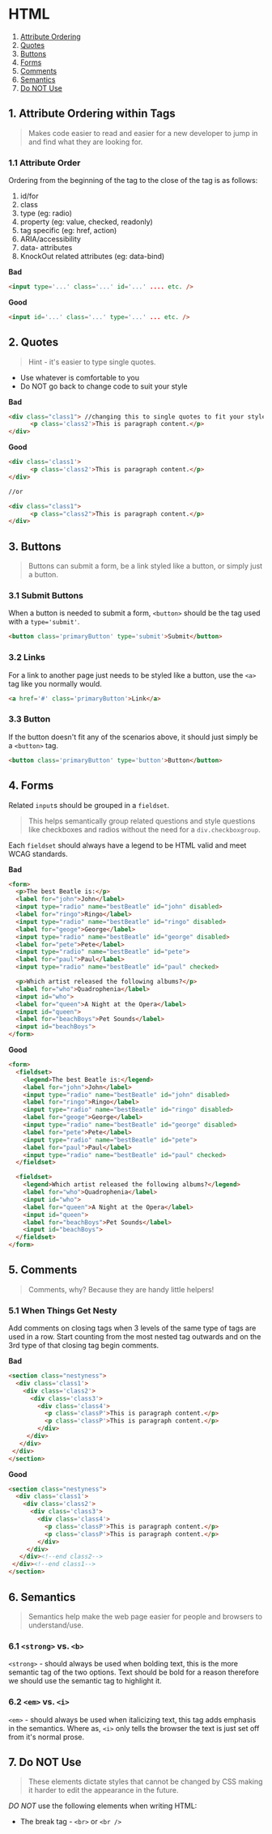 # HTML

 1. [Attribute Ordering](#attribute-ordering-within-tags)
 1. [Quotes](#quotes)
 1. [Buttons](#buttons)
 1. [Forms](#forms)
 1. [Comments](#comments)
 1. [Semantics](#semantics)
 1. [Do NOT Use](#do-not-use)

## 1. Attribute Ordering within Tags
 > Makes code easier to read and easier for a new developer to jump in and find what they are looking for.

  ### 1.1 Attribute Order
   Ordering from the beginning of the tag to the close of the tag is as follows:

  1. id/for
  1. class
  1. type (eg: radio)
  1. property (eg: value, checked, readonly)
  1. tag specific (eg: href, action)
  1. ARIA/accessibility
  1. data- attributes
  1. KnockOut related attributes (eg: data-bind)

**Bad**
 ```html
 <input type='...' class='...' id='...' .... etc. />
 ```

**Good**
 ```html
 <input id='...' class='...' type='...' ... etc. />
 ```


## 2. Quotes
  > Hint - it's easier to type single quotes.

+ Use whatever is comfortable to you
+ Do NOT go back to change code to suit your style

**Bad**
```html
<div class="class1"> //changing this to single quotes to fit your style
      <p class='class2'>This is paragraph content.</p>
</div>
```

**Good**
```html
<div class='class1'>
      <p class='class2'>This is paragraph content.</p>
</div>

//or

<div class="class1">
      <p class="class2">This is paragraph content.</p>
</div>
```


## 3. Buttons
  > Buttons can submit a form, be a link styled like a button, or simply just a button.

### 3.1 Submit Buttons

   When a button is needed to submit a form, ``<button>`` should be the tag used with a ``type='submit'``.

  ```html
<button class='primaryButton' type='submit'>Submit</button>
  ```
### 3.2 Links
  For a link to another page just needs to be styled like a button, use the ``<a>`` tag like you normally would.

  ```html
  <a href='#' class='primaryButton'>Link</a>
  ```

### 3.3  Button

 If the button doesn't fit any of the scenarios above, it should just simply be a  ``<button>`` tag.

  ```html
<button class='primaryButton' type='button'>Button</button>
```

<a name="forms"></a>
## 4. Forms

Related `input`s should be grouped in a `fieldset`.
 > This helps semantically group related questions and style questions like checkboxes and radios without the need for a `div.checkboxgroup`.

Each `fieldset` should always have a legend to be HTML valid and meet WCAG standards.

**Bad**
```html
<form>
  <p>The best Beatle is:</p>
  <label for="john">John</label>
  <input type="radio" name="bestBeatle" id="john" disabled>
  <label for="ringo">Ringo</label>
  <input type="radio" name="bestBeatle" id="ringo" disabled>
  <label for="geoge">George</label>
  <input type="radio" name="bestBeatle" id="george" disabled>
  <label for="pete">Pete</label>
  <input type="radio" name="bestBeatle" id="pete">
  <label for="paul">Paul</label>
  <input type="radio" name="bestBeatle" id="paul" checked>

  <p>Which artist released the following albums?</p>
  <label for="who">Quadrophenia</label>
  <input id="who">
  <label for="queen">A Night at the Opera</label>
  <input id="queen">
  <label for="beachBoys">Pet Sounds</label>
  <input id="beachBoys">
</form>
```

**Good**
```html
<form>
  <fieldset>
    <legend>The best Beatle is:</legend>
    <label for="john">John</label>
    <input type="radio" name="bestBeatle" id="john" disabled>
    <label for="ringo">Ringo</label>
    <input type="radio" name="bestBeatle" id="ringo" disabled>
    <label for="geoge">George</label>
    <input type="radio" name="bestBeatle" id="george" disabled>
    <label for="pete">Pete</label>
    <input type="radio" name="bestBeatle" id="pete">
    <label for="paul">Paul</label>
    <input type="radio" name="bestBeatle" id="paul" checked>
  </fieldset>

  <fieldset>
    <legend>Which artist released the following albums?</legend>
    <label for="who">Quadrophenia</label>
    <input id="who">
    <label for="queen">A Night at the Opera</label>
    <input id="queen">
    <label for="beachBoys">Pet Sounds</label>
    <input id="beachBoys">  
  </fieldset>
</form>
```

## 5. Comments
  > Comments, why? Because they are handy little helpers!

### 5.1 When Things Get Nesty

 Add comments on closing tags when 3 levels of the same type of tags are used in a row. Start counting from the most nested tag outwards and on the 3rd type of that closing tag begin comments.

 **Bad**
 ```html
 <section class="nestyness">
   <div class='class1'>
     <div class='class2'>
       <div class='class3'>
         <div class='class4'>
           <p class='classP'>This is paragraph content.</p>
           <p class='classP'>This is paragraph content.</p>
         </div>
      </div>
    </div>
  </div>
</section>
 ```

 **Good**
 ```html
 <section class="nestyness">
   <div class='class1'>
     <div class='class2'>
       <div class='class3'>
         <div class='class4'>
           <p class='classP'>This is paragraph content.</p>
           <p class='classP'>This is paragraph content.</p>
         </div>
      </div>
    </div><!--end class2-->
  </div><!--end class1-->
</section>
 ```

## 6. Semantics
   > Semantics help make the web page easier for people and browsers to understand/use.

### 6.1 `<strong>` vs. `<b>`
 `<strong>` - should always be used when bolding text, this is the more semantic tag of the two options. Text should be bold for a reason therefore we should use the semantic tag to highlight it.

### 6.2 `<em>` vs. `<i>`
  `<em>` - should always be used when italicizing text, this tag adds emphasis in the semantics. Where as, `<i>` only tells the browser the text is just set off from it's normal prose.


## 7. Do NOT Use
  > These elements dictate styles that cannot be changed by CSS making it harder to edit the appearance in the future.

*DO NOT* use the following elements when writing HTML:

 + The break tag -  ``<br>`` or ``<br />``
